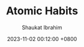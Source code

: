 ---
title: Atomic Habits
author: Shaukat Ibrahim
date: 2023-11-02 00:12:00 +0800
categories: [booknotes]
tags: [booknotes]
showBreadcrumbs: true
---